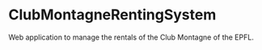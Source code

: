 # ClubMontagneRentingSystem

Web application to manage the rentals of the Club Montagne of the EPFL. 
